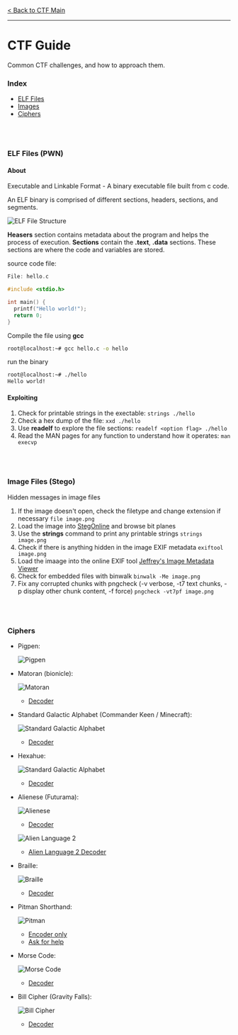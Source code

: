 [< Back to CTF Main](https://github.com/KrisLloyd/CTF#ctf-solves)
***


# CTF Guide

Common CTF challenges, and how to approach them.

### Index

* [ELF Files](https://github.com/KrisLloyd/CTF/tree/main/Guide#elf-files-pwn)
* [Images](https://github.com/KrisLloyd/CTF/tree/main/Guide#image-files-stego)
* [Ciphers](https://github.com/KrisLloyd/CTF/tree/main/Guide#ciphers)

<br></br>

### ELF Files (PWN)

#### About

Executable and Linkable Format - A binary executable file built from c code.

An ELF binary is comprised of different sections, headers, sections, and segments.

![ELF File Structure](./ELF_Structure.PNG)

**Heasers** section contains metadata about the program and helps the process of execution.
**Sections** contain the **.text**, **.data** sections. These sections are where the code and variables are stored.

source code file:
```c
File: hello.c

#include <stdio.h>

int main() {
  printf("Hello world!");
  return 0;
}
```

Compile the file using **gcc**
```bash
root@localhost:~# gcc hello.c -o hello
```

run the binary
```bash
root@localhost:~# ./hello
Hello world!
```

#### Exploiting

1. Check for printable strings in the exectable:
  `strings ./hello`
2. Check a hex dump of the file:
  `xxd ./hello`
4. Use **readelf** to explore the file sections:
  `readelf <option flag> ./hello`
5. Read the MAN pages for any function to understand how it operates:
  `man execvp`
  
  
<br></br>
### Image Files (Stego)

Hidden messages in image files

1. If the image doesn't open, check the filetype and change extension if necessary
  `file image.png`
2. Load the image into [StegOnline](https://stegonline.georgeom.net/upload) and browse bit planes
3. Use the **strings** command to print any printable strings
  `strings image.png`
4. Check if there is anything hidden in the image EXIF metadata
  `exiftool image.png`
5. Load the imaage into the online EXIF tool [Jeffrey's Image Metadata Viewer](http://exif.regex.info/exif.cgi)
6. Check for embedded files with binwalk
  `binwalk -Me image.png`
7. Fix any corrupted chunks with pngcheck (-v verbose, -t7 text chunks, -p display other chunk content, -f force)
  `pngcheck -vt7pf image.png`
  
<br></br>
### Ciphers

* Pigpen:

  ![Pigpen](./pigpen.jpeg)

* Matoran (bionicle):

  ![Matoran](./matoran.png)
  * [Decoder](https://lingojam.com/MatoranAlphabet)

* Standard Galactic Alphabet (Commander Keen / Minecraft):

  ![Standard Galactic Alphabet](./StandardGalacticAlphabet.gif)
  * [Decoder](https://www.dcode.fr/standard-galactic-alphabet)

* Hexahue:

  ![Standard Galactic Alphabet](./StandardGalacticAlphabet.gif)
  * [Decoder](https://www.dcode.fr/hexahue-cipher)

* Alienese (Futurama):

  ![Alienese](./alienese.gif)
  * [Decoder](https://alienese.moxievillelabs.com/)

  ![Alien Language 2](./alienese2.jpg)
  * [Alien Language 2 Decoder](http://www.gotfuturama.com/Interactive/AlienCodec/)

* Braille:

  ![Braille](./braille.png)
  * [Decoder](https://www.brailletranslator.org/)


* Pitman Shorthand:

  ![Pitman](./pitman.png)
  * [Encoder only](https://steno.tu-clausthal.de/Pitman.php)
  * [Ask for help](https://www.reddit.com/r/shorthand/)


* Morse Code:

  ![Morse Code](./morsecode.jpg)
  * [Decoder](https://morsecode.world/international/translator.html)


* Bill Cipher (Gravity Falls):

  ![Bill Cipher](./billcipher.png)
  * [Decoder](https://www.dcode.fr/gravity-falls-bill-cipher)
